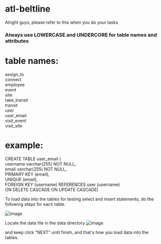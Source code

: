 # atl-beltline

Alright guys, please refer to this when you do your tasks

### Always use LOWERCASE and UNDERCORE for table names and attributes

# table names: 

assign_to  
connect  
employee  
event  
site  
take_transit  
transit  
user  
user_email  
visit_event  
visit_site  

# example:  

CREATE TABLE user_email (  
    username varchar(255) NOT NULL,  
    email varchar(255) NOT NULL,  
    PRIMARY KEY (email),  
    UNIQUE (email),  
    FOREIGN KEY (username) REFERENCES user (username)  
    ON DELETE CASCADE ON UPDATE CASCADE)  
 
 To load data into the tables for testing select and insert statements, do the following steps for each table.
 

![image](https://user-images.githubusercontent.com/34165109/55602356-2491e300-5733-11e9-8f01-fc9b6d63caf0.png)

Locate the data file in the data directory 
![image](https://user-images.githubusercontent.com/34165109/55602356-2491e300-5733-11e9-8f01-fc9b6d63caf0.png)

and keep click "NEXT" until finish, and that's how you load data into the tables.
